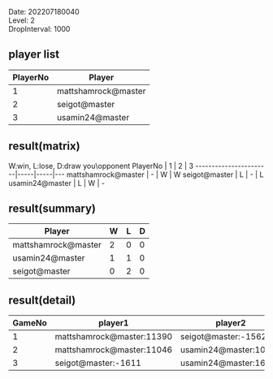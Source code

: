 Date: 202207180040  
Level: 2  
DropInterval: 1000  
## player list
PlayerNo  |  Player
----------|---------------------
1         |  mattshamrock@master
2         |  seigot@master
3         |  usamin24@master
## result(matrix)
W:win, L:lose, D:draw
you\opponent PlayerNo  |  1  |  2  |  3
-----------------------|-----|-----|---
mattshamrock@master    |  -  |  W  |  W
seigot@master          |  L  |  -  |  L
usamin24@master        |  L  |  W  |  -
## result(summary)
Player               |  W  |  L  |  D
---------------------|-----|-----|---
mattshamrock@master  |  2  |  0  |  0
usamin24@master      |  1  |  1  |  0
seigot@master        |  0  |  2  |  0
## result(detail)
GameNo  |  player1                    |  player2
--------|-----------------------------|-----------------------
1       |  mattshamrock@master:11390  |  seigot@master:-1562
2       |  mattshamrock@master:11046  |  usamin24@master:10805
3       |  seigot@master:-1611        |  usamin24@master:16952
